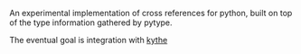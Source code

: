 An experimental implementation of cross references for python, built on top of
the type information gathered by pytype.

The eventual goal is integration with [kythe](https://github.com/kythe/kythe)
